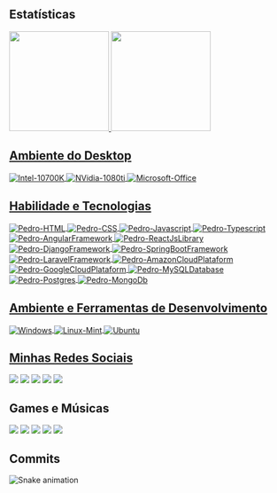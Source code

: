 <!-- 
<div align="center">
    <img align="center" alt="Pedro-pic" height="200" style="border-radius:50px;" src="https://github.com/phmiranda/phmiranda/blob/develop/assets/me.jpg">
    <p>Pedro | Arquiteto e Desenvolvedor de Software</p>
</div> 
-->

## Estatísticas

<div align="left">
    <a href="https://github.com/phmiranda">
    <img height="180em" src="https://github-readme-stats.vercel.app/api?username=phmiranda&show_icons=true&theme=blue-green&include_all_commits=true&count_private=true"/>
    <img height="180em" src="https://github-readme-stats.vercel.app/api/top-langs/?username=phmiranda&layout=compact&langs_count=7&theme=blue-green"/>
</div>

## Ambiente do Desktop

<div align="left">
    <img align="center" alt="Intel-10700K"  src="https://img.shields.io/badge/Intel-Core_i7_10700K_10th-0071C5?style=for-the-badge&logo=intel&logoColor=white">
    <img align="center" alt="NVidia-1080ti"  src="https://img.shields.io/badge/NVIDIA-GTX1080ti-76B900?style=for-the-badge&logo=nvidia&logoColor=white">
    <img align="center" alt="Microsoft-Office"  src="https://img.shields.io/badge/Microsoft_Office-D83B01?style=for-the-badge&logo=microsoft-office&logoColor=white">    
</div>

## Habilidade e Tecnologias

<div align="left">
    <img align="center" alt="Pedro-HTML" src="https://img.shields.io/badge/HTML5-E34F26?style=for-the-badge&logo=html5&logoColor=white">
    <img align="center" alt="Pedro-CSS" src="https://img.shields.io/badge/CSS3-1572B6?style=for-the-badge&logo=css3&logoColor=white">
    <img align="center" alt="Pedro-Javascript" src="https://img.shields.io/badge/JavaScript-F7DF1E?style=for-the-badge&logo=javascript&logoColor=black">
    <img align="center" alt="Pedro-Typescript" src="https://img.shields.io/badge/TypeScript-007ACC?style=for-the-badge&logo=typescript&logoColor=white">
    <img align="center" alt="Pedro-AngularFramework" src="https://img.shields.io/badge/Angular-DD0031?style=for-the-badge&logo=angular&logoColor=white">
    <img align="center" alt="Pedro-ReactJsLibrary" src="https://img.shields.io/badge/React-20232A?style=for-the-badge&logo=react&logoColor=61DAFB">
    <img align="center" alt="Pedro-DjangoFramework" src="https://img.shields.io/badge/Django-092E20?style=for-the-badge&logo=django&logoColor=white">
    <img align="center" alt="Pedro-SpringBootFramework" src="https://img.shields.io/badge/Spring-6DB33F?style=for-the-badge&logo=spring&logoColor=white">
    <img align="center" alt="Pedro-LaravelFramework" src="https://img.shields.io/badge/Laravel-FF2D20?style=for-the-badge&logo=laravel&logoColor=white">
    <img align="center" alt="Pedro-AmazonCloudPlataform" src="https://img.shields.io/badge/Amazon_AWS-232F3E?style=for-the-badge&logo=amazon-aws&logoColor=white">
    <img align="center" alt="Pedro-GoogleCloudPlataform" src="https://img.shields.io/badge/Google_Cloud-4285F4?style=for-the-badge&logo=google-cloud&logoColor=white">
    <img align="center" alt="Pedro-MySQLDatabase" src="https://img.shields.io/badge/MySQL-00000F?style=for-the-badge&logo=mysql&logoColor=white">
    <img align="center" alt="Pedro-Postgres" src="https://img.shields.io/badge/PostgreSQL-316192?style=for-the-badge&logo=postgresql&logoColor=white">
    <img align="center" alt="Pedro-MongoDb" src="https://img.shields.io/badge/MongoDB-4EA94B?style=for-the-badge&logo=mongodb&logoColor=white">
</div>

## Ambiente e Ferramentas de Desenvolvimento 

<div align="left">
    <img align="center" alt="Windows"  src="https://img.shields.io/badge/Windows-0078D6?style=for-the-badge&logo=windows&logoColor=white">
    <img align="center" alt="Linux-Mint"  src="https://img.shields.io/badge/Linux_Mint-87CF3E?style=for-the-badge&logo=linux-mint&logoColor=white"> 
    <img align="center" alt="Ubuntu"  src="https://img.shields.io/badge/Ubuntu-E95420?style=for-the-badge&logo=ubuntu&logoColor=white">
    
</div>

## Minhas Redes Sociais

<div align="left">
    <a href="mailto:pehhagah.1607@gmail.com"><img src="https://img.shields.io/badge/-Gmail-%23333?style=for-the-badge&logo=gmail&logoColor=white" target="_blank"></a>
    <a href="https://wa.me/+5561985971259"><img src="https://img.shields.io/badge/WhatsApp-25D366?style=for-the-badge&logo=whatsapp&logoColor=white" target="_blank"></a>
    <a href="https://www.linkedin.com/in/phmmiranda" target="_blank"><img src="https://img.shields.io/badge/-LinkedIn-%230077B5?style=for-the-badge&logo=linkedin&logoColor=white" target="_blank"></a> 
    <a href="https://play.google.com/store/apps/developer?id=phmiranda&hl=en_US&gl=US" target="_blank"><img src="https://img.shields.io/badge/Google_Play-414141?style=for-the-badge&logo=google-play&logoColor=white" target="_blank"></a>
    <a href="https://phmiranda.medium.com/" target="_blank"><img src="	https://img.shields.io/badge/Medium-12100E?style=for-the-badge&logo=medium&logoColor=white" target="_blank"></a> 
</div>

## Games e Músicas

<div align="left">    
    <a href="https://discord.gg/8AmH45VW" target="_blank"><img src="https://img.shields.io/badge/Discord-7289DA?style=for-the-badge&logo=discord&logoColor=white" target="_blank"></a> 
    <a href="https://www.twitch.tv/pehhagah" target="_blank"><img src="https://img.shields.io/badge/Twitch-9146FF?style=for-the-badge&logo=twitch&logoColor=white" target="_blank"></a>
    <a href="https://www.youtube.com/phmiranda" target="_blank"><img src="https://img.shields.io/badge/YouTube-FF0000?style=for-the-badge&logo=youtube&logoColor=white" target="_blank"></a>
    <a href="https://www.crunchyroll.com/user/phmiranda" target="_blank"><img src="https://img.shields.io/badge/Crunchyroll-F47521?style=for-the-badge&logo=crunchyroll&logoColor=whitee" target="_blank"></a>
    <a href="https://open.spotify.com/user/pehhagah?si=7ed12f2878b045ea" target="_blank"><img src="https://img.shields.io/badge/Spotify-1ED760?&style=for-the-badge&logo=spotify&logoColor=white" target="_blank"></a>
</div>

## Commits

![Snake animation](https://github.com/phmiranda/phmiranda/blob/output/github-contribution-grid-snake.svg)